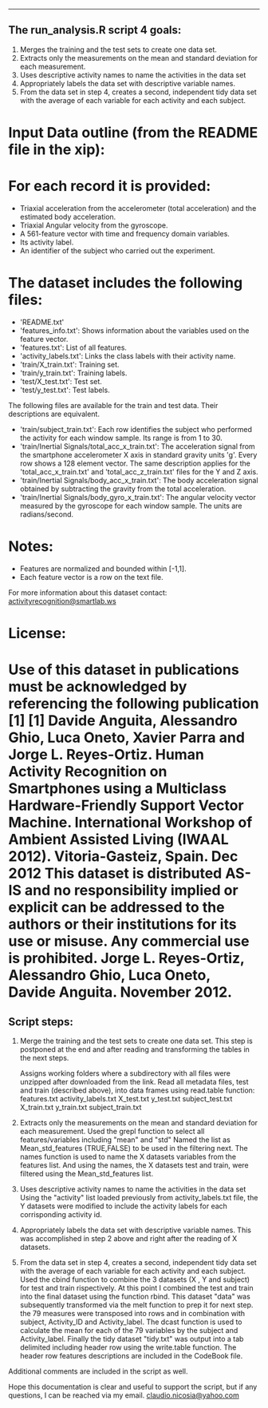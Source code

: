 
----------------------------------
The run_analysis.R script 4 goals:
----------------------------------
1. Merges the training and the test sets to create one data set.
2. Extracts only the measurements on the mean and standard deviation for each measurement.
3. Uses descriptive activity names to name the activities in the data set
4. Appropriately labels the data set with descriptive variable names.
5. From the data set in step 4, creates a second, independent tidy data set with the average of each variable for each activity and each subject.


Input Data outline (from the README file in the xip): 
===================================================================================

For each record it is provided:
======================================
- Triaxial acceleration from the accelerometer (total acceleration) and the estimated body acceleration.
- Triaxial Angular velocity from the gyroscope. 
- A 561-feature vector with time and frequency domain variables. 
- Its activity label. 
- An identifier of the subject who carried out the experiment.

The dataset includes the following files:
=========================================

- 'README.txt'
- 'features_info.txt': Shows information about the variables used on the feature vector.
- 'features.txt': List of all features.
- 'activity_labels.txt': Links the class labels with their activity name.
- 'train/X_train.txt': Training set.
- 'train/y_train.txt': Training labels.
- 'test/X_test.txt': Test set.
- 'test/y_test.txt': Test labels.

The following files are available for the train and test data. Their descriptions are equivalent. 

- 'train/subject_train.txt': Each row identifies the subject who performed the activity for each window sample. Its range is from 1 to 30. 
- 'train/Inertial Signals/total_acc_x_train.txt': The acceleration signal from the smartphone accelerometer X axis in standard gravity units 'g'. 
   Every row shows a 128 element vector. The same description applies for the 'total_acc_x_train.txt' and 'total_acc_z_train.txt' files for the Y and Z axis. 
- 'train/Inertial Signals/body_acc_x_train.txt': The body acceleration signal obtained by subtracting the gravity from the total acceleration. 
- 'train/Inertial Signals/body_gyro_x_train.txt': The angular velocity vector measured by the gyroscope for each window sample. The units are radians/second. 

Notes: 
======
- Features are normalized and bounded within [-1,1].
- Each feature vector is a row on the text file.

For more information about this dataset contact: activityrecognition@smartlab.ws

License:
========
Use of this dataset in publications must be acknowledged by referencing the following publication [1] 
[1] Davide Anguita, Alessandro Ghio, Luca Oneto, Xavier Parra and Jorge L. Reyes-Ortiz. Human Activity Recognition on Smartphones using a Multiclass Hardware-Friendly 
Support Vector Machine. International Workshop of Ambient Assisted Living (IWAAL 2012). Vitoria-Gasteiz, Spain. Dec 2012
This dataset is distributed AS-IS and no responsibility implied or explicit can be addressed to the authors or their institutions for its use or misuse. 
Any commercial use is prohibited.
Jorge L. Reyes-Ortiz, Alessandro Ghio, Luca Oneto, Davide Anguita. November 2012.
=======================================================================================================================================================================


Script steps:
------------------------------------------------------------------------------------------
1. Merge the training and the test sets to create one data set.
   This step is postponed at the end and after reading and transforming the tables in the next steps.
   
	Assigns working folders where a subdirectory with all files were unzipped after downloaded from the link.
	Read all metadata files, test and train (described above), into data frames using read.table function: 
		features.txt 
		activity_labels.txt	
		X_test.txt
		y_test.txt
		subject_test.txt
		X_train.txt
		y_train.txt
		subject_train.txt

2. Extracts only the measurements on the mean and standard deviation for each measurement.
	Used the grepl function to select all features/variables including "mean" and "std"
	Named the list as Mean_std_features (TRUE,FALSE) to be used in the filtering next.
	The names function is used to name the X datasets variables from the features list.
	And using the names, the X datasets test and train, were filtered using the Mean_std_features list.
	
3. Uses descriptive activity names to name the activities in the data set
	Using the "activity" list loaded previously from activity_labels.txt file, the Y datasets were modified 
    to include the activity labels for each corrisponding activity id.
		
4. Appropriately labels the data set with descriptive variable names.
	This was accomplished in step 2 above and right after the reading of X datasets.
	
5. From the data set in step 4, creates a second, independent tidy data set with the average of each variable for each activity and each subject.
    Used the cbind function to combine the 3 datasets (X , Y and subject) for test and train rispectively.
	At this point I combined the test and train into the final dataset using the function rbind.
	This dataset "data" was subsequently transformed via the melt function to prep it for next step. the 79 measures were transposed into rows and
	in combination with subject, Activity_ID and Activity_label. 
	The dcast function is used to calculate the mean for each of the 79 variables by the subject and Activity_label.
	Finally the tidy dataset "tidy.txt" was output into a tab delimited including header row using the write.table function.
    The header row features descriptions are included in the CodeBook file.
	
Additional comments are included in the script as well.

Hope this documentation is clear and useful to support the script, but if any questions, I can be reached via my email.
claudio.nicosia@yahoo.com

	





